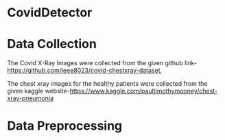 # CovidDetector

# Data Collection
The Covid X-Ray Images were collected from the given github link-https://github.com/ieee8023/covid-chestxray-dataset,

The chest xray images for the healthy patients were collected from the given kaggle website-https://www.kaggle.com/paultimothymooney/chest-xray-pneumonia

# Data Preprocessing
